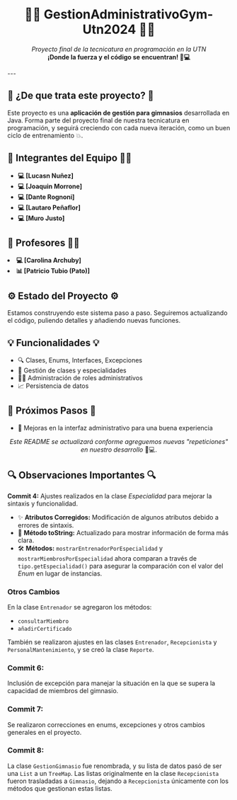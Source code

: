 <h1 align="center">🏋️‍♂️ GestionAdministrativoGym-Utn2024 🏋️‍♀️</h1>
<p align="center">
  <em>Proyecto final de la tecnicatura en programación en la UTN</em> <br>
  <strong>¡Donde la fuerza y el código se encuentran! 💪💻</strong>
</p>
---
<h2>🌟 ¿De que trata este proyecto? 🌟</h2>
<p>Este proyecto es una <strong>aplicación de gestión para gimnasios</strong> desarrollada en Java. Forma parte del proyecto final de nuestra tecnicatura en programación, y seguirá creciendo con cada nueva iteración, como un buen ciclo de entrenamiento 💥.</p>
<h2>👥 Integrantes del Equipo 🧑‍💻</h2>
<ul>
  <li><strong>💻 [Lucasn Nuñez]</strong> </li>
  <li><strong>💻 [Joaquin Morrone]</strong> </li>
  <li><strong>💻 [Dante Rognoni]</strong> </li>
  <li><strong>💻 [Lautaro Peñaflor]</strong> </li>
   <li><strong>💻 [Muro Justo]</strong> </li>
</ul>

<h2>👥 Profesores 🧑‍💻</h2>
<li><strong>💻 [Carolina Archuby]</strong> </li>
  <li><strong>📊 [Patricio Tubio (Pato)]</strong> </li>

<h2>⚙️ Estado del Proyecto ⚙️</h2>
<p>Estamos construyendo este sistema paso a paso. Seguiremos actualizando el código, puliendo detalles y añadiendo nuevas funciones.</p>
<h2>💡 Funcionalidades 💡</h2>
<ul>
  <li>🔍 Clases, Enums, Interfaces, Excepciones</li>
  <li>📝 Gestión de clases y especialidades</li>
  <li>🏋️‍♂️ Administración de roles administrativos</li>
   <li>📈 Persistencia de datos</li>
  
</ul>
<h2>🎯 Próximos Pasos 🎯</h2>
<ul>
 
  <li>💄 Mejoras en la interfaz administrativo para una buena experiencia</li>
</ul>
<p align="center">
  <em>Este README se actualizará conforme agreguemos nuevas "repeticiones" en nuestro desarrollo</em> 💪💻.
</p>

<h2>🔍 Observaciones Importantes 🔍</h2>
<p>
    <strong>Commit 4:</strong> Ajustes realizados en la clase <em>Especialidad</em> para mejorar la sintaxis y funcionalidad.
    <ul>
        <li>✨ <strong>Atributos Corregidos:</strong> Modificación de algunos atributos debido a errores de sintaxis.</li>
        <li>🔄 <strong>Método toString:</strong> Actualizado para mostrar información de forma más clara.</li>
        <li>🛠️ <strong>Métodos:</strong> <code>mostrarEntrenadorPorEspecialidad</code> y <code>mostrarMiembrosPorEspecialidad</code> ahora comparan a través de <code>tipo.getEspecialidad()</code> para asegurar la comparación con el valor del <em>Enum</em> en lugar de instancias.</li>
    </ul>
</p>

<h3>Otros Cambios</h3>
<p>
    En la clase <code>Entrenador</code> se agregaron los métodos:
    <ul>
        <li><code>consultarMiembro</code></li>
        <li><code>añadirCertificado</code></li>
    </ul>
    También se realizaron ajustes en las clases <code>Entrenador</code>, <code>Recepcionista</code> y <code>PersonalMantenimiento</code>, y se creó la clase <code>Reporte</code>.
</p>

<h3>Commit 6:</h3>
<p>Inclusión de excepción para manejar la situación en la que se supera la capacidad de miembros del gimnasio.</p>

<h3>Commit 7:</h3>
<p>Se realizaron correcciones en enums, excepciones y otros cambios generales en el proyecto.</p>

<h3>Commit 8:</h3>
<p>
    La clase <code>GestionGimnasio</code> fue renombrada, y su lista de datos pasó de ser una <code>List</code> a un <code>TreeMap</code>.
    Las listas originalmente en la clase <code>Recepcionista</code> fueron trasladadas a <code>Gimnasio</code>, dejando a <code>Recepcionista</code> únicamente con los métodos que gestionan estas listas.
</p>

